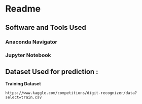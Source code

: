 # Readme

## Software and Tools Used

### Anaconda Navigator

### Jupyter Notebook

## Dataset Used for prediction :

******************************************Training Dataset******************************************

```Jupyter Notebook
https://www.kaggle.com/competitions/digit-recognizer/data?select=train.csv
```
